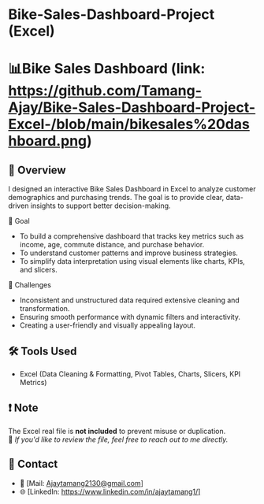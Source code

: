 # Bike-Sales-Dashboard-Project (Excel)
# 📊Bike Sales Dashboard (link: https://github.com/Tamang-Ajay/Bike-Sales-Dashboard-Project-Excel-/blob/main/bikesales%20dashboard.png)

## 📌 Overview
I designed an interactive Bike Sales Dashboard in Excel to analyze customer demographics and purchasing trends. The goal is to provide clear, data-driven insights to support better decision-making.

🎯 Goal
- To build a comprehensive dashboard that tracks key metrics such as income, age, commute distance, and purchase behavior.
- To understand customer patterns and improve business strategies.
- To simplify data interpretation using visual elements like charts, KPIs, and slicers.

🚧 Challenges
- Inconsistent and unstructured data required extensive cleaning and transformation.
- Ensuring smooth performance with dynamic filters and interactivity.
- Creating a user-friendly and visually appealing layout.
  
## 🛠 Tools Used
- Excel (Data Cleaning & Formatting, Pivot Tables, Charts, Slicers, KPI Metrics)

## ❗ Note
The Excel real file is **not included** to prevent misuse or duplication.  
📩 *If you'd like to review the file, feel free to reach out to me directly.*

## 🔗 Contact
- 📧 [Mail: Ajaytamang2130@gmail.com]  
- 🌐 [LinkedIn: https://www.linkedin.com/in/ajaytamang1/]
